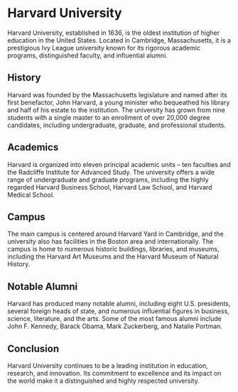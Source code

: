 # Harvard University

Harvard University, established in 1636, is the oldest institution of higher education in the United States. Located in Cambridge, Massachusetts, it is a prestigious Ivy League university known for its rigorous academic programs, distinguished faculty, and influential alumni.

## History

Harvard was founded by the Massachusetts legislature and named after its first benefactor, John Harvard, a young minister who bequeathed his library and half of his estate to the institution. The university has grown from nine students with a single master to an enrollment of over 20,000 degree candidates, including undergraduate, graduate, and professional students.

## Academics

Harvard is organized into eleven principal academic units – ten faculties and the Radcliffe Institute for Advanced Study. The university offers a wide range of undergraduate and graduate programs, including the highly regarded Harvard Business School, Harvard Law School, and Harvard Medical School.

## Campus

The main campus is centered around Harvard Yard in Cambridge, and the university also has facilities in the Boston area and internationally. The campus is home to numerous historic buildings, libraries, and museums, including the Harvard Art Museums and the Harvard Museum of Natural History.

## Notable Alumni

Harvard has produced many notable alumni, including eight U.S. presidents, several foreign heads of state, and numerous influential figures in business, science, literature, and the arts. Some of the most famous alumni include John F. Kennedy, Barack Obama, Mark Zuckerberg, and Natalie Portman.

## Conclusion

Harvard University continues to be a leading institution in education, research, and innovation. Its commitment to excellence and its impact on the world make it a distinguished and highly respected university.
